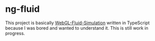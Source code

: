 # ng-fluid

This project is basically [WebGL-Fluid-Simulation](https://github.com/PavelDoGreat/WebGL-Fluid-Simulation) written in TypeScript because I was bored and wanted to understand it. This is still work in progress.
